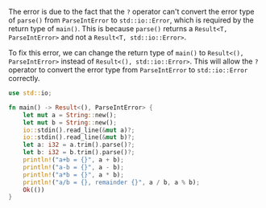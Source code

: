 The error is due to the fact that the `?` operator can't convert the error type of `parse()` from `ParseIntError` to `std::io::Error`, which is required by the return type of `main()`. This is because `parse()` returns a `Result<T, ParseIntError>` and not a `Result<T, std::io::Error>`.

To fix this error, we can change the return type of `main()` to `Result<(), ParseIntError>` instead of `Result<(), std::io::Error>`. This will allow the `?` operator to convert the error type from `ParseIntError` to `std::io::Error` correctly.
```rs
use std::io;

fn main() -> Result<(), ParseIntError> {
    let mut a = String::new();
    let mut b = String::new();
    io::stdin().read_line(&mut a)?;
    io::stdin().read_line(&mut b)?;
    let a: i32 = a.trim().parse()?;
    let b: i32 = b.trim().parse()?;
    println!("a+b = {}", a + b);
    println!("a-b = {}", a - b);
    println!("a*b = {}", a * b);
    println!("a/b = {}, remainder {}", a / b, a % b);
    Ok(())
}
```
